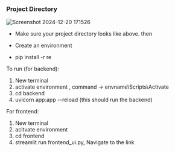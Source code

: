 
### Project Directory
![Screenshot 2024-12-20 171526](https://github.com/user-attachments/assets/102e02b7-cd3d-467a-91ed-3ab307de15e8)

- Make sure your project directory looks like above. then 

- Create an environment

- pip install -r re


To run (for backend):
1. New terminal
2. activate environment  , command -> envname\Scripts\Activate
3. cd backend
4. uvicorn app:app --reload (this should run the backend)

For frontend:
1. New terminal
2. acitvate environment
3. cd frontend
4. streamlit run frontend_ui.py, Navigate to the link
